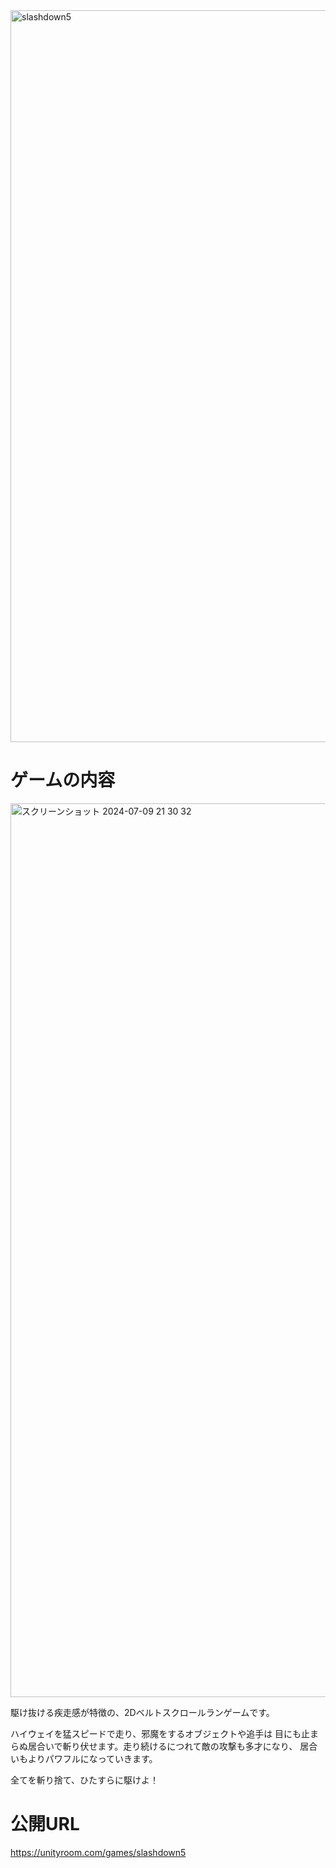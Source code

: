 <img width="1171" alt="slashdown5" src="https://github.com/tousleboy/SlashDownFive/assets/63148826/e79a66f0-1e29-4fec-9cf8-6dd5b48869ec">

<h1>ゲームの内容</h1>

<img width="1430" alt="スクリーンショット 2024-07-09 21 30 32" src="https://github.com/tousleboy/SlashDownFive/assets/63148826/ca8e3f37-b08b-47d1-a24f-b9ec89df6c3e">

<p>
  駆け抜ける疾走感が特徴の、2Dベルトスクロールランゲームです。
</p>
<p>
  ハイウェイを猛スピードで走り、邪魔をするオブジェクトや追手は
  目にも止まらぬ居合いで斬り伏せます。走り続けるにつれて敵の攻撃も多才になり、
  居合いもよりパワフルになっていきます。
</p>
<p>
  全てを斬り捨て、ひたすらに駆けよ！
</p>

<h1>公開URL</h1>

https://unityroom.com/games/slashdown5
